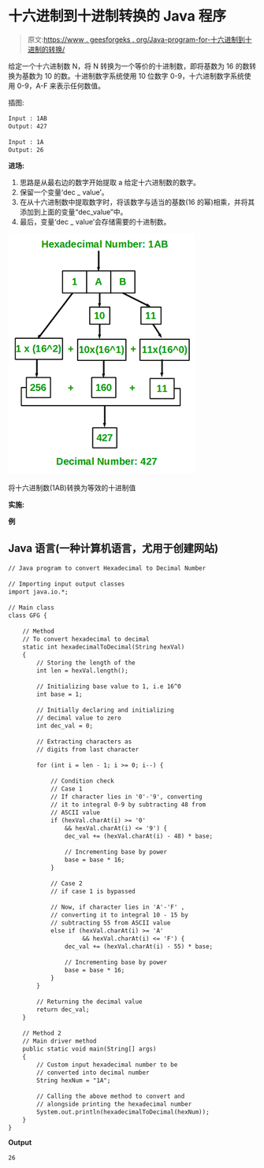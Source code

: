 # 十六进制到十进制转换的 Java 程序

> 原文:[https://www . geesforgeks . org/Java-program-for-十六进制到十进制的转换/](https://www.geeksforgeeks.org/java-program-for-hexadecimal-to-decimal-conversion/)

给定一个十六进制数 N，将 N 转换为一个等价的十进制数，即将基数为 16 的数转换为基数为 10 的数。十进制数字系统使用 10 位数字 0-9，十六进制数字系统使用 0-9，A-F 来表示任何数值。

插图:

```
Input : 1AB
Output: 427

Input : 1A
Output: 26
```

**进场:**

1.  思路是从最右边的数字开始提取 a 给定十六进制数的数字。
2.  保留一个变量‘dec _ value’。
3.  在从十六进制数中提取数字时，将该数字与适当的基数(16 的幂)相乘，并将其添加到上面的变量“dec_value”中。
4.  最后，变量‘dec _ value’会存储需要的十进制数。

![](img/f23a9f7cb33bbe6e7d1e304c54f27e40.png)

将十六进制数(1AB)转换为等效的十进制值

**实施:**

**例**

## Java 语言(一种计算机语言，尤用于创建网站)

```
// Java program to convert Hexadecimal to Decimal Number

// Importing input output classes
import java.io.*;

// Main class
class GFG {

    // Method
    // To convert hexadecimal to decimal
    static int hexadecimalToDecimal(String hexVal)
    {
        // Storing the length of the
        int len = hexVal.length();

        // Initializing base value to 1, i.e 16^0
        int base = 1;

        // Initially declaring and initializing
        // decimal value to zero
        int dec_val = 0;

        // Extracting characters as
        // digits from last character

        for (int i = len - 1; i >= 0; i--) {

            // Condition check
            // Case 1
            // If character lies in '0'-'9', converting
            // it to integral 0-9 by subtracting 48 from
            // ASCII value
            if (hexVal.charAt(i) >= '0'
                && hexVal.charAt(i) <= '9') {
                dec_val += (hexVal.charAt(i) - 48) * base;

                // Incrementing base by power
                base = base * 16;
            }

            // Case 2
            // if case 1 is bypassed

            // Now, if character lies in 'A'-'F' ,
            // converting it to integral 10 - 15 by
            // subtracting 55 from ASCII value
            else if (hexVal.charAt(i) >= 'A'
                     && hexVal.charAt(i) <= 'F') {
                dec_val += (hexVal.charAt(i) - 55) * base;

                // Incrementing base by power
                base = base * 16;
            }
        }

        // Returning the decimal value
        return dec_val;
    }

    // Method 2
    // Main driver method
    public static void main(String[] args)
    {
        // Custom input hexadecimal number to be
        // converted into decimal number
        String hexNum = "1A";

        // Calling the above method to convert and
        // alongside printing the hexadecimal number
        System.out.println(hexadecimalToDecimal(hexNum));
    }
}
```

**Output**

```
26
```